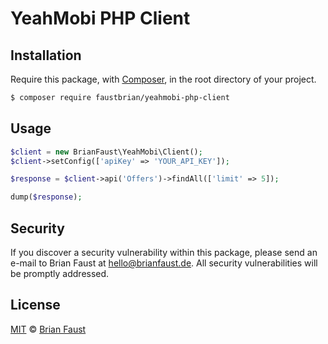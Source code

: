# YeahMobi PHP Client

## Installation

Require this package, with [Composer](https://getcomposer.org/), in the root directory of your project.

```bash
$ composer require faustbrian/yeahmobi-php-client
```

## Usage

```php
$client = new BrianFaust\YeahMobi\Client();
$client->setConfig(['apiKey' => 'YOUR_API_KEY']);

$response = $client->api('Offers')->findAll(['limit' => 5]);

dump($response);
```

## Security

If you discover a security vulnerability within this package, please send an e-mail to Brian Faust at hello@brianfaust.de. All security vulnerabilities will be promptly addressed.

## License

[MIT](LICENSE) © [Brian Faust](https://brianfaust.de)
